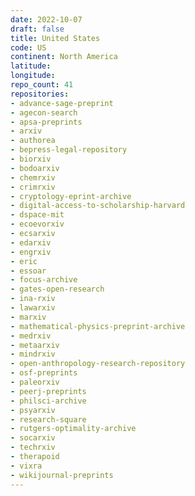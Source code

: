 ```yaml
---
date: 2022-10-07
draft: false
title: United States
code: US
continent: North America
latitude:
longitude:
repo_count: 41
repositories:
- advance-sage-preprint
- agecon-search
- apsa-preprints
- arxiv
- authorea
- bepress-legal-repository
- biorxiv
- bodoarxiv
- chemrxiv
- crimrxiv
- cryptology-eprint-archive
- digital-access-to-scholarship-harvard
- dspace-mit
- ecoevorxiv
- ecsarxiv
- edarxiv
- engrxiv
- eric
- essoar
- focus-archive
- gates-open-research
- ina-rxiv
- lawarxiv
- marxiv
- mathematical-physics-preprint-archive
- medrxiv
- metaarxiv
- mindrxiv
- open-anthropology-research-repository
- osf-preprints
- paleorxiv
- peerj-preprints
- philsci-archive
- psyarxiv
- research-square
- rutgers-optimality-archive
- socarxiv
- techrxiv
- therapoid
- vixra
- wikijournal-preprints
---
```



